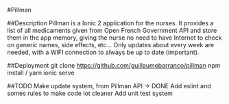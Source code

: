 #Pillman

##Description
Pillman is a Ionic 2 application for the nurses. It provides a list of all medicaments given from Open French Government API and store them in the app memory, giving the nurse no need to have Internet to check on generic names, side effects, etc... Only updates about every week are needed, with a WIFI connection to always be up to date (important).

##Deployment
	git clone https://github.com/guillaumebarranco/pillman
	npm install / yarn
	ionic serve

##TODO
	Make update system, from Pillman API -> DONE
	Add eslint and somes rules to make code lot cleaner
	Add unit test system
